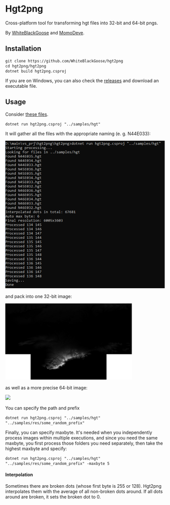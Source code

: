 # Hgt2png

Cross-platform tool for transforming hgt files into 32-bit and 64-bit pngs.

By <a href="https://github.com/WhiteBlackGoose">WhiteBlackGoose</a> and <a href="https://github.com/MomoDeve">MomoDeve</a>.

## Installation

```
git clone https://github.com/WhiteBlackGoose/hgt2png
cd hgt2png/hgt2png
dotnet build hgt2png.csproj
```

If you are on Windows, you can also check the <a href="https://github.com/WhiteBlackGoose/hgt2png/releases">releases</a> and download an
executable file.

## Usage

Consider <a href="./samples/hgt">these files</a>.

```
dotnet run hgt2png.csproj "../samples/hgt"
```

It will gather all the files with the appropriate naming (e. g. N44E033):

<img src="./samples/screenshot.png">

and pack into one 32-bit image:

<img src="./samples/hgt/resN44E036-N46E032_32bit.png" width="400px">

as well as a more precise 64-bit image:

<img src="./samples/hgt/resN44E036-N46E032_64bit.png" width="400px">

You can specify the path and prefix

```
dotnet run hgt2png.csproj "../samples/hgt" "../samples/res/some_random_prefix"
```

Finally, you can specify maxbyte. It's needed when you independently process images within multiple executions, and since you need the same
maxbyte, you first process those folders you need separately, then take the highest maxbyte and specify:

```
dotnet run hgt2png.csproj "../samples/hgt" "../samples/res/some_random_prefix" -maxbyte 5
```

#### Interpolation

Sometimes there are broken dots (whose first byte is 255 or 128). Hgt2png interpolates them with the average of all non-broken dots around. If all dots around are broken,
it sets the broken dot to 0.